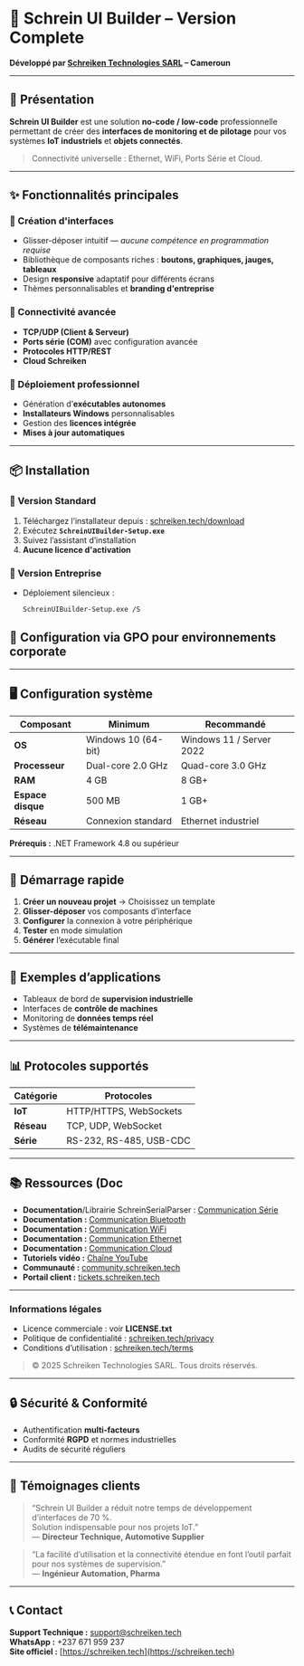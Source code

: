# 🧱 Schrein UI Builder – Version Complete

**Développé par [Schreiken Technologies SARL](https://schreiken.tech) – Cameroun**

---

## 🎯 Présentation

**Schrein UI Builder** est une solution **no-code / low-code** professionnelle permettant de créer des **interfaces de monitoring et de pilotage** pour vos systèmes **IoT industriels** et **objets connectés**.

> Connectivité universelle : Ethernet, WiFi, Ports Série et Cloud.

---

## ✨ Fonctionnalités principales

### 🎨 Création d'interfaces
- Glisser-déposer intuitif — *aucune compétence en programmation requise*  
- Bibliothèque de composants riches : **boutons, graphiques, jauges, tableaux**
- Design **responsive** adaptatif pour différents écrans
- Thèmes personnalisables et **branding d'entreprise**

### 🔌 Connectivité avancée
- **TCP/UDP (Client & Serveur)**
- **Ports série (COM)** avec configuration avancée
- **Protocoles HTTP/REST**
- **Cloud Schreiken**

### 🚀 Déploiement professionnel
- Génération d’**exécutables autonomes**
- **Installateurs Windows** personnalisables
- Gestion des **licences intégrée**
- **Mises à jour automatiques**

---

## 📦 Installation

### 🧩 Version Standard
1. Téléchargez l’installateur depuis : [schreiken.tech/download](https://schreiken.tech/download)
2. Exécutez **`SchreinUIBuilder-Setup.exe`**
3. Suivez l’assistant d’installation
4. **Aucune licence d'activation**

### 🏢 Version Entreprise
- Déploiement silencieux :  
  ```bash
  SchreinUIBuilder-Setup.exe /S

## 🏢 Configuration via GPO pour environnements corporate

---

## 🖥️ Configuration système

| **Composant** | **Minimum** | **Recommandé** |
|----------------|-------------|----------------|
| **OS** | Windows 10 (64-bit) | Windows 11 / Server 2022 |
| **Processeur** | Dual-core 2.0 GHz | Quad-core 3.0 GHz |
| **RAM** | 4 GB | 8 GB+ |
| **Espace disque** | 500 MB | 1 GB+ |
| **Réseau** | Connexion standard | Ethernet industriel |

**Prérequis :** .NET Framework 4.8 ou supérieur

---

## 🔧 Démarrage rapide

1. **Créer un nouveau projet** → Choisissez un template  
2. **Glisser-déposer** vos composants d’interface  
3. **Configurer** la connexion à votre périphérique  
4. **Tester** en mode simulation  
5. **Générer** l’exécutable final

---

## 🧰 Exemples d’applications

- Tableaux de bord de **supervision industrielle**  
- Interfaces de **contrôle de machines**  
- Monitoring de **données temps réel**  
- Systèmes de **télémaintenance**

---

## 📊 Protocoles supportés

| **Catégorie** | **Protocoles** |
|----------------|----------------|
| **IoT** | HTTP/HTTPS, WebSockets |
| **Réseau** | TCP, UDP, WebSocket |
| **Série** | RS-232, RS-485, USB-CDC |

---

## 📚 Ressources (Doc

- **Documentation**/Librairie SchreinSerialParser : [Communication Série](https://schreiken.tech/schreinserialpaser/)
- **Documentation :** [Communication Bluetooth](https://schreiken.tech/schreinbluetoothparser/)
- **Documentation :** [Communication WiFi](https://schreiken.tech/schreinwifiparser//)
- **Documentation :** [Communication Ethernet](https://schreiken.tech/schreinethernetparser/)
- **Documentation :** [Communication Cloud](https://schreiken.tech/schreincloudparser/) 
- **Tutoriels vidéo :** [Chaîne YouTube](https://youtube.com)  
- **Communauté :** [community.schreiken.tech](https://community.schreiken.tech)  
- **Portail client :** [tickets.schreiken.tech](https://tickets.schreiken.tech)

---

### Informations légales
- Licence commerciale : voir **LICENSE.txt**  
- Politique de confidentialité : [schreiken.tech/privacy](https://schreiken.tech/privacy)  
- Conditions d’utilisation : [schreiken.tech/terms](https://schreiken.tech/terms)

> © 2025 Schreiken Technologies SARL. Tous droits réservés.

---

## 🔒 Sécurité & Conformité

- Authentification **multi-facteurs**
- Conformité **RGPD** et normes industrielles
- Audits de sécurité réguliers

---

## 🌟 Témoignages clients

> “Schrein UI Builder a réduit notre temps de développement d’interfaces de 70 %.  
> Solution indispensable pour nos projets IoT.”  
> — **Directeur Technique, Automotive Supplier**

> “La facilité d’utilisation et la connectivité étendue en font l’outil parfait pour nos systèmes de supervision.”  
> — **Ingénieur Automation, Pharma**

---

## 📞 Contact

**Support Technique :** support@schreiken.tech  
**WhatsApp :** +237 671 959 237  
**Site officiel :** [https://schreiken.tech](https://schreiken.tech)
  
